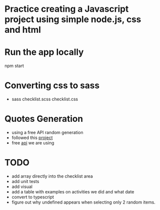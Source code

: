 # Practice creating a Javascript project using simple node.js, css and html

# Run the app locally

npm start

# Converting css to sass

- sass checklist.scss checklist.css

# Quotes Generation

- using a free API random generation
- followed this [project](https://freshman.tech/random-quote-machine/)
- free [api](https://api.quotable.io/random?count=1) we are using

# TODO

- add array directly into the checklist area
- add unit tests
- add visual
- add a table with examples on activities we did and what date
- convert to typescript
- figure out why undefined appears when selecting only 2 random items.
